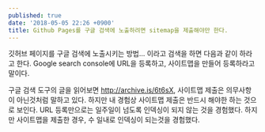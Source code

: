 ```yaml
---
published: true
date: '2018-05-05 22:26 +0900'
title: Github Pages를 구글 검색에 노출하려면 sitemap을 제출해야만 한다.
---
```

깃허브 페이지를 구글 검색에 노출시키는 방법... 이라고 검색을 하면 다음과 같이 하라고 한다. Google search console에 URL을 등록하고, 사이트맵을 만들어 등록하라고 말이다.

구글 검색 도구의 글을 읽어보면 <http://archive.is/6t6sX>, 사이트맵 제출은 의무사항이 아닌것처럼 말하고 있다. 하지만 내 경험상 사이트맵 제출은 반드시 해야한 하는 것으로 보인다. URL 등록만으로는 일주일이 넘도록 인덱싱이 되지 않는 것을 경험했다. 하지만 사이트맵을 제출한 경우, 수 일내로 인덱싱이 되는것을 경험했다.